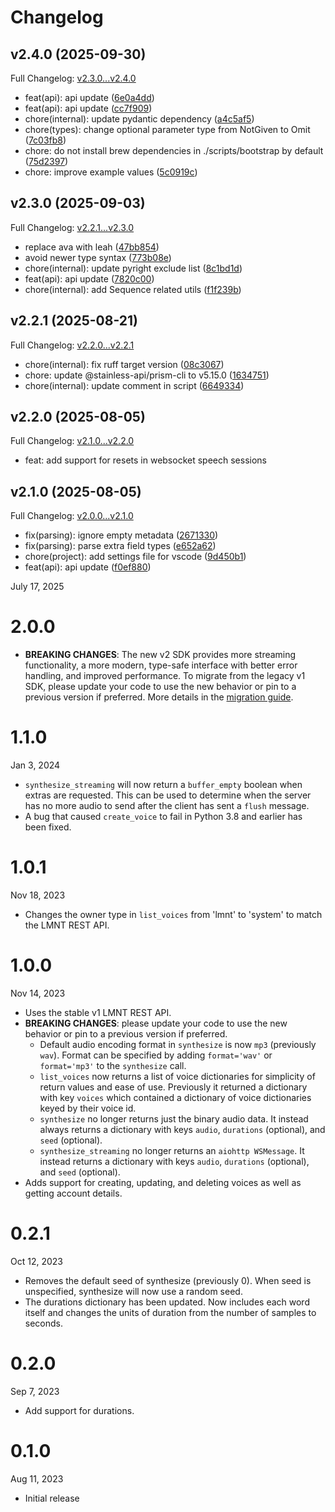 # Changelog

## v2.4.0 (2025-09-30)

Full Changelog: [v2.3.0...v2.4.0](https://github.com/lmnt-com/lmnt-python/compare/v2.3.0...v2.4.0)

- feat(api): api update ([6e0a4dd](https://github.com/lmnt-com/lmnt-python/commit/6e0a4dda62360a40d20a591ec744f2111a53a6e8))
- feat(api): api update ([cc7f909](https://github.com/lmnt-com/lmnt-python/commit/cc7f909d59c7bca2cedfc204704cd31dbb32916c))
- chore(internal): update pydantic dependency ([a4c5af5](https://github.com/lmnt-com/lmnt-python/commit/a4c5af517ea5fe4de75612fb596cb7e643115edb))
- chore(types): change optional parameter type from NotGiven to Omit ([7c03fb8](https://github.com/lmnt-com/lmnt-python/commit/7c03fb8645d067dd9992b98da473df9f02b901fc))
- chore: do not install brew dependencies in ./scripts/bootstrap by default ([75d2397](https://github.com/lmnt-com/lmnt-python/commit/75d23979700a889a7ceae787f8449ce66cc53733))
- chore: improve example values ([5c0919c](https://github.com/lmnt-com/lmnt-python/commit/5c0919cd356a9624a9a1b5d0e4a802d7b107226f))
      

## v2.3.0 (2025-09-03)

Full Changelog: [v2.2.1...v2.3.0](https://github.com/lmnt-com/lmnt-python/compare/v2.2.1...v2.3.0)

- replace ava with leah ([47bb854](https://github.com/lmnt-com/lmnt-python/commit/47bb854e04529deb4b29f5b816bbc20c0abe9a3e))
- avoid newer type syntax ([773b08e](https://github.com/lmnt-com/lmnt-python/commit/773b08ee4f4b1456d21fe17cc09fe99789e663e4))
- chore(internal): update pyright exclude list ([8c1bd1d](https://github.com/lmnt-com/lmnt-python/commit/8c1bd1deda2b735d001b52ca1458938bd10bca77))
- feat(api): api update ([7820c00](https://github.com/lmnt-com/lmnt-python/commit/7820c00ae0e8e9ad867b23f35a16a9e6d51fba4c))
- chore(internal): add Sequence related utils ([f1f239b](https://github.com/lmnt-com/lmnt-python/commit/f1f239b20585a2519c7477dcc84e7a7a4fac4d95))


## v2.2.1 (2025-08-21)

Full Changelog: [v2.2.0...v2.2.1](https://github.com/lmnt-com/lmnt-python/compare/v2.2.0...v2.2.1)

- chore(internal): fix ruff target version ([08c3067](https://github.com/lmnt-com/lmnt-python/commit/08c3067ada19ee943719e77bbbc9f25c3da32eef))
- chore: update @stainless-api/prism-cli to v5.15.0 ([1634751](https://github.com/lmnt-com/lmnt-python/commit/16347518c7eae85d6524e8b35c5203a238b1ef5e))
- chore(internal): update comment in script ([6649334](https://github.com/lmnt-com/lmnt-python/commit/6649334778e2cd8e3a433ca6182c11a44a4ce484))
      

## v2.2.0 (2025-08-05)

Full Changelog: [v2.1.0...v2.2.0](https://github.com/lmnt-com/lmnt-python/compare/v2.1.0...v2.2.0)

- feat: add support for resets in websocket speech sessions

## v2.1.0 (2025-08-05)

Full Changelog: [v2.0.0...v2.1.0](https://github.com/lmnt-com/lmnt-python/compare/v2.0.0...v2.1.0)

- fix(parsing): ignore empty metadata ([2671330](https://github.com/lmnt-com/lmnt-python/commit/267133097ede5f0980c2479f41d2b1627baa9205))
- fix(parsing): parse extra field types ([e652a62](https://github.com/lmnt-com/lmnt-python/commit/e652a624a99ba3c5c198aa00a198b6d0a4f69283))
- chore(project): add settings file for vscode ([9d450b1](https://github.com/lmnt-com/lmnt-python/commit/9d450b1915dbb53698e1aec84b8fee4d485fee86))
- feat(api): api update ([f0ef880](https://github.com/lmnt-com/lmnt-python/commit/f0ef8801046aa0ccad2eb44e67a6a44541d3f09b))
      
July 17, 2025
# 2.0.0
- **BREAKING CHANGES**: The new v2 SDK provides more streaming functionality, a more modern, type-safe interface with better error handling, and improved performance. To migrate from the legacy v1 SDK, please update your code to use the new behavior or pin to a previous version if preferred. More details in the [migration guide](./MIGRATING.md).

# 1.1.0
Jan 3, 2024
- `synthesize_streaming` will now return a `buffer_empty` boolean when extras are requested. This can be used to determine when the server has no more audio to send after the client has sent a `flush` message.
- A bug that caused `create_voice` to fail in Python 3.8 and earlier has been fixed.

# 1.0.1
Nov 18, 2023
- Changes the owner type in `list_voices` from 'lmnt' to 'system' to match the LMNT REST API.

# 1.0.0
Nov 14, 2023
- Uses the stable v1 LMNT REST API.
- **BREAKING CHANGES**: please update your code to use the new behavior or pin to a previous version if preferred.
    - Default audio encoding format in `synthesize` is now `mp3` (previously `wav`). Format can be specified by adding `format='wav'` or `format='mp3'` to the `synthesize` call.
    - `list_voices` now returns a list of voice dictionaries for simplicity of return values and ease of use. Previously it returned a dictionary with key `voices` which contained a dictionary of voice dictionaries keyed by their voice id.
    - `synthesize` no longer returns just the binary audio data. It instead always returns a dictionary with keys `audio`, `durations` (optional), and `seed` (optional).
    - `synthesize_streaming` no longer returns an `aiohttp WSMessage`. It instead returns a dictionary with keys `audio`, `durations` (optional), and `seed` (optional).
- Adds support for creating, updating, and deleting voices as well as getting account details.

# 0.2.1

Oct 12, 2023
- Removes the default seed of synthesize (previously 0). When seed is unspecified, synthesize will now use a random seed.
- The durations dictionary has been updated. Now includes each word itself and changes the units of duration from the number of samples to seconds.

# 0.2.0

Sep 7, 2023
- Add support for durations.

# 0.1.0

Aug 11, 2023
- Initial release
